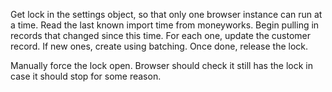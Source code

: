 Get lock in the settings object, so that only one browser instance can run at a time.
Read the last known import time from moneyworks.
Begin pulling in records that changed since this time.
For each one, update the customer record.  If new ones, create using batching.
Once done, release the lock.

Manually force the lock open.  Browser should check it still has the lock in case it should stop for some reason.